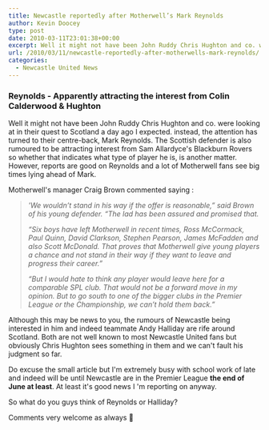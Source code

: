 ```yaml
---
title: Newcastle reportedly after Motherwell’s Mark Reynolds
author: Kevin Doocey
type: post
date: 2010-03-11T23:01:38+00:00
excerpt: Well it might not have been John Ruddy Chris Hughton and co. were looking at in their quest to Scotland a day ago I expected. instead, the attention has turned to their centre-back, Mark Reynolds..
url: /2010/03/11/newcastle-reportedly-after-motherwells-mark-reynolds/
categories:
  - Newcastle United News
---
```


### Reynolds - Apparently attracting the interest from Colin Calderwood & Hughton

Well it might not have been John Ruddy Chris Hughton and co. were looking at in their quest to Scotland a day ago I expected. instead, the attention has turned to their centre-back, Mark Reynolds. The Scottish defender is also rumoured to be attracting interest from Sam Allardyce's Blackburn Rovers so whether that indicates what type of player he is, is another matter. However, reports are good on Reynolds and a lot of Motherwell fans see big times lying ahead of Mark.

Motherwell's manager Craig Brown commented saying :

> _'We wouldn’t stand in his way if the offer is reasonable,” said Brown of his young defender. “The lad has been assured and promised that._
>
> _“Six boys have left Motherwell in recent times, Ross McCormack, Paul Quinn, David Clarkson, Stephen Pearson, James McFadden and also Scott McDonald. That proves that Motherwell give young players a chance and not stand in their way if they want to leave and progress their career.”_
>
> _“But I would hate to think any player would leave here for a comparable SPL club. That would not be a forward move in my opinion. But to go south to one of the bigger clubs in the Premier League or the Championship, we can’t hold them back.”_

Although this may be news to you, the rumours of Newcastle being interested in him and indeed teammate Andy Halliday are rife around Scotland. Both are not well known to most Newcastle United fans but obviously Chris Hughton sees something in them and we can't fault his judgment so far.

Do excuse the small article but I'm extremely busy with school work of late and indeed will be until Newcastle are in the Premier League **the end of June at least**. At least it's good news I 'm reporting on anyway.

So what do you guys think of Reynolds or Halliday?

Comments very welcome as always 🙂
